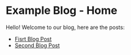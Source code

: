 # Example Blog - Home
Hello! Welcome to our blog, here are the posts:

- [Fisrt Blog Post](./blogs/My_first_blog.html)
- [Second Blog Post](./blogs/My_second_blog.html)
